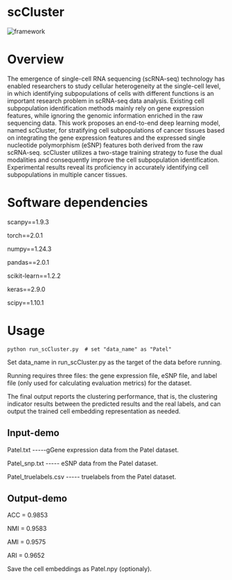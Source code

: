 # scCluster
![framework](https://github.com/duoduomai/scCluster/assets/77309033/2cd2c2a0-ac54-496d-97c9-fdb58cfee15f)
# Overview
The emergence of single-cell RNA sequencing (scRNA-seq) technology has enabled researchers to study cellular heterogeneity at the single-cell level, in which identifying subpopulations of cells with different functions is an important research problem in scRNA-seq data analysis.
Existing cell subpopulation identification methods mainly rely on gene expression features, while ignoring the genomic information enriched in the raw sequencing data.
This work proposes an end-to-end deep learning model, named scCluster, for stratifying cell subpopulations of cancer tissues based on integrating the gene expression features and the expressed single nucleotide polymorphism (eSNP) features both derived from the raw scRNA-seq.
scCluster utilizes a two-stage training strategy to fuse the dual modalities and consequently improve the cell subpopulation identification. Experimental results reveal its proficiency in accurately identifying cell subpopulations in multiple cancer tissues.

# Software dependencies

scanpy==1.9.3

torch==2.0.1

numpy==1.24.3 

pandas==2.0.1

scikit-learn==1.2.2

keras==2.9.0

scipy==1.10.1

# Usage

```
python run_scCluster.py  # set "data_name" as "Patel"
```
Set data_name in run_scCluster.py as the target of the data before running. 

Running requires three files: the gene expression file, eSNP file, and label file (only used for calculating evaluation metrics) for the dataset. 

The final output reports the clustering performance, that is, the clustering indicator results between the predicted results and the real labels, and can output the trained cell embedding representation as needed. 

## Input-demo

Patel.txt -----gGene expression data from the Patel dataset.

Patel_snp.txt ----- eSNP data from the Patel dataset.

Patel_truelabels.csv ----- truelabels from the Patel dataset.

## Output-demo

ACC = 0.9853

NMI = 0.9583

AMI = 0.9575

ARI = 0.9652

Save the cell embeddings as Patel.npy (optionaly).



